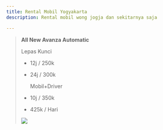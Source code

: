 ```yaml
---
title: Rental Mobil Yogyakarta
description: Rental mobil wong jogja dan sekitarnya saja

---
```

> **All New Avanza Automatic**
>
>  Lepas Kunci
>
> * 12j / 250k
> * 24j / 300k
>
>   Mobil+Driver
> * 10j / 350k
> * 425k / Hari
>
> ![](/assets/img/logo.png)